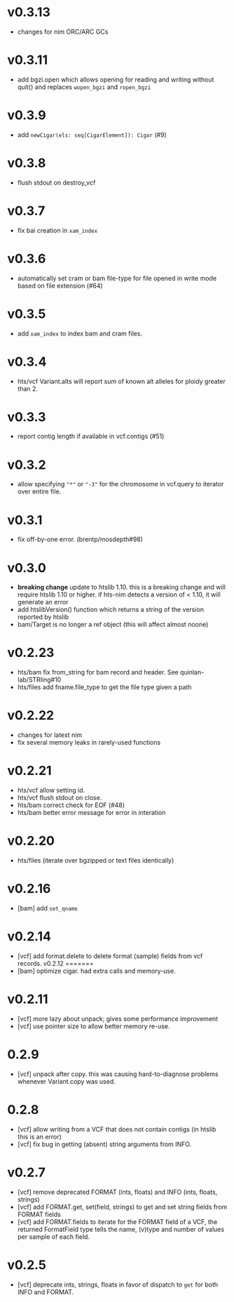 v0.3.13
=======
+ changes for nim ORC/ARC GCs

v0.3.11
=======
+ add bgzi.open which allows opening for reading and writing without quit() and replaces
  `wopen_bgzi` and `ropen_bgzi`

v0.3.9
======
+ add `newCigar(els: seq[CigarElement]): Cigar` (#9)

v0.3.8
======
+ flush stdout on destroy_vcf

v0.3.7
======
+ fix bai creation in `xam_index`

v0.3.6
======
+ automatically set cram or bam file-type for file opened in write mode based
  on file extension (#64)

v0.3.5
======
+ add `xam_index` to index bam and cram files.

v0.3.4
======
+ hts/vcf Variant.alts will report sum of known alt alleles for ploidy greater than 2.

v0.3.3
======
+ report contig length if available in vcf.contigs (#51)

v0.3.2
======
+ allow specifying `"*"` or `"-3"` for the chromosome in vcf.query to iterator over   entire file.

v0.3.1
======
+ fix off-by-one error. (brentp/mosdepth#98)

v0.3.0
======
+ **breaking change** update to htslib 1.10. this is a breaking change and will
  require htslib 1.10 or higher. if hts-nim detects a version of < 1.10, it will generate an error
+ add htslibVersion() function which returns a string of the version reported by htslib
+ bam/Target is no longer a ref object (this will affect almost noone)


v0.2.23
=======
+ hts/bam fix from_string for bam record and header. See quinlan-lab/STRling#10
+ hts/files add fname.file_type to get the file type given a path

v0.2.22
=======
+ changes for latest nim
+ fix several memory leaks in rarely-used functions

v0.2.21
=======
+ hts/vcf allow setting id.
+ hts/vcf flush stdout on close.
+ hts/bam correct check for EOF (#48)
+ hts/bam better error message for error in interation

v0.2.20
=======
+ hts/files (iterate over bgzipped or text files identically)

v0.2.16
=======
+ [bam] add `set_qname`

v0.2.14
=======
+ [vcf] add format.delete to delete format (sample) fields from vcf records.
v0.2.12
=======
+ [bam] optimize cigar. had extra calls and memory-use.

v0.2.11
=======
+ [vcf] more lazy about unpack; gives some performance improvement
+ [vcf] use pointer size to allow better memory re-use.

0.2.9
=====
+ [vcf] unpack after copy. this was causing hard-to-diagnose problems whenever Variant.copy was used.

0.2.8
=====
+ [vcf] allow writing from a VCF that does not contain contigs (in htslib this is an error)
+ [vcf] fix bug in getting (absent) string arguments from INFO.

v0.2.7
======
+ [vcf] remove deprecated FORMAT (ints, floats) and INFO (ints, floats, strings)
+ [vcf] add FORMAT.get, set(field, strings) to get and set string fields from FORMAT fields
+ [vcf] add FORMAT.fields to iterate for the FORMAT field of a VCF, the returned FormatField
        type tells the name, (v)type and number of values per sample of each field.

v0.2.5
======
+ [vcf] deprecate ints, strings, floats in favor of dispatch to `get` for both INFO and FORMAT.
